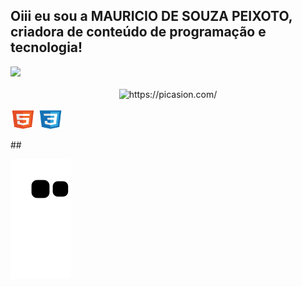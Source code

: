 ## Oiii eu sou a MAURICIO DE SOUZA PEIXOTO, criadora de conteúdo de programação e tecnologia!
<div align="direct">
  <img height="180em" src="https://github-readme-stats.vercel.app/api?username=mauriciosouzzapeixoto&show=Dark"/></div>
<br>
<div align="center">
<img align="right" alt="" height="150" style="border-radius:50px;" src="<a href="https://picasion.com/">
<img src="https://i.picasion.com/pic91/ad41067acb40f02d3d659c400bd41b4d.gif" width="90" height="90" border="0" alt="https://picasion.com/" /></a><br/>
</div>
<div style="display: inline_block"><br>
  <img align="center" alt="Rafa-HTML" height="30" width="40" src="https://raw.githubusercontent.com/devicons/devicon/master/icons/html5/html5-original.svg">
  <img align="center" alt="Rafa-CSS" height="30" width="40" src="https://raw.githubusercontent.com/devicons/devicon/master/icons/css3/css3-original.svg">
<!--
  <img align="center" alt="Rafa-Js" height="30" width="40" src="https://raw.githubusercontent.com/devicons/devicon/master/icons/javascript/javascript-plain.svg">
  <img align="center" alt="Rafa-Ts" height="30" width="40" src="https://raw.githubusercontent.com/devicons/devicon/master/icons/typescript/typescript-plain.svg">
  <img align="center" alt="Rafa-React" height="30" width="40" src="https://raw.githubusercontent.com/devicons/devicon/master/icons/react/react-original.svg">
  <img align="center" alt="Rafa-Python" height="30" width="40" src="https://raw.githubusercontent.com/devicons/devicon/master/icons/python/python-original.svg">
  <img align="center" alt="Rafa-Csharp" height="30" width="40" src="https://raw.githubusercontent.com/devicons/devicon/master/icons/csharp/csharp-original.svg">-->
  <br><br> 
</div>  
  ##  
<div> 

  ![Snake animation](https://github.com/rafaballerini/rafaballerini/blob/output/github-contribution-grid-snake.svg)
 
</div>
